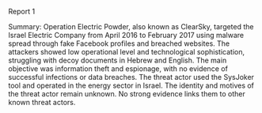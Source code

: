 
Report 1

Summary:
Operation Electric Powder, also known as ClearSky, targeted the Israel Electric Company from April 2016 to February 2017 using malware spread through fake Facebook profiles and breached websites. The attackers showed low operational level and technological sophistication, struggling with decoy documents in Hebrew and English. The main objective was information theft and espionage, with no evidence of successful infections or data breaches. The threat actor used the SysJoker tool and operated in the energy sector in Israel. The identity and motives of the threat actor remain unknown. No strong evidence links them to other known threat actors.


